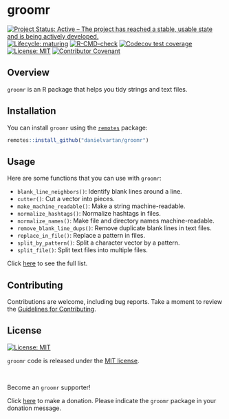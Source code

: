 # groomr

<!-- quarto render -->

<!-- badges: start -->
[![Project Status: Active – The project has reached a stable, usable
state and is being actively
developed.](https://www.repostatus.org/badges/latest/active.svg)](https://www.repostatus.org/#active)
[![Lifecycle:
maturing](https://img.shields.io/badge/lifecycle-maturing-blue.svg)](https://lifecycle.r-lib.org/articles/stages.html#maturing)
[![R-CMD-check](https://github.com/danielvartan/groomr/workflows/R-CMD-check/badge.svg)](https://github.com/danielvartan/groomr/actions)
[![Codecov test
coverage](https://codecov.io/gh/danielvartan/groomr/branch/main/graph/badge.svg)](https://app.codecov.io/gh/danielvartan/groomr?branch=main)
[![License:
MIT](https://img.shields.io/badge/license-MIT-green.png)](https://opensource.org/license/mit)
[![Contributor
Covenant](https://img.shields.io/badge/Contributor%20Covenant-2.1-4baaaa.svg)](https://www.contributor-covenant.org/version/2/1/code_of_conduct/)
<!-- badges: end -->

## Overview

`groomr` is an R package that helps you tidy strings and text files.

## Installation

You can install `groomr` using the
[`remotes`](https://github.com/r-lib/remotes) package:

``` r
remotes::install_github("danielvartan/groomr")
```

## Usage

Here are some functions that you can use with `groomr`:

- `blank_line_neighbors()`: Identify blank lines around a line.
- `cutter()`: Cut a vector into pieces.
- `make_machine_readable()`: Make a string machine-readable.
- `normalize_hashtags()`: Normalize hashtags in files.
- `normalize_names()`: Make file and directory names machine-readable.
- `remove_blank_line_dups()`: Remove duplicate blank lines in text
  files.
- `replace_in_file()`: Replace a pattern in files.
- `split_by_pattern()`: Split a character vector by a pattern.
- `split_file()`: Split text files into multiple files.

Click [here](https://danielvartan.github.io/groomr/) to see the full
list.

## Contributing

Contributions are welcome, including bug reports. Take a moment to
review the [Guidelines for
Contributing](https://danielvartan.github.io/groomr/CONTRIBUTING.html).

## License

[![License:
MIT](https://img.shields.io/badge/license-MIT-green.png)](https://opensource.org/license/mit)

`groomr` code is released under the [MIT
license](https://opensource.org/license/mit).

<br>

Become an `groomr` supporter!

Click [here](https://github.com/sponsors/danielvartan) to make a
donation. Please indicate the `groomr` package in your donation message.

